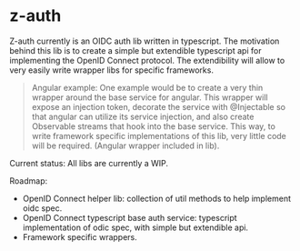 # z-auth

Z-auth currently is an OIDC auth lib written in typescript. The motivation behind this lib is to create a simple but extendible typescript api for implementing the OpenID Connect protocol. The extendibility will allow to very easily write wrapper libs for specific frameworks.
>Angular example: One example would be to create a very thin wrapper around the base service for angular. This wrapper will expose an injection token, decorate the
service with @Injectable so that angular can utilize its service injection, and also create Observable streams that hook into the base service. This way, to write framework specific implementations of this lib, very little code will be required. (Angular wrapper included in lib).

Current status:
All libs are currently a WIP.

Roadmap:
* OpenID Connect helper lib: collection of util methods to help implement oidc spec.  
* OpenID Connect typescript base auth service: typescript implementation of odic spec, with simple but extendible api.  
* Framework specific wrappers.
